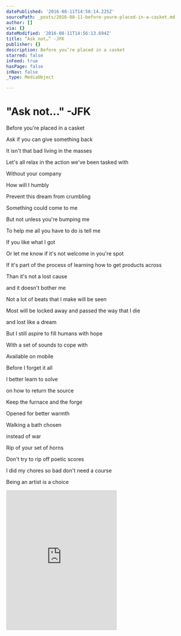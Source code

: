 ```yaml
---
datePublished: '2016-08-11T14:56:14.225Z'
sourcePath: _posts/2016-08-11-before-youre-placed-in-a-casket.md
author: []
via: {}
dateModified: '2016-08-11T14:56:13.694Z'
title: “Ask not…” -JFK
publisher: {}
description: Before you’re placed in a casket
starred: false
inFeed: true
hasPage: false
inNav: false
_type: MediaObject

---
```

# "Ask not..." -JFK

Before you're placed in a casket

Ask if you can give something back

It isn't that bad living in the masses

Let's all relax in the action we've been tasked with

Without your company

How will I humbly

Prevent this dream from crumbling

Something could come to me

But not unless you're bumping me

To help me all you have to do is tell me

If you like what I got

Or let me know if it's not welcome in you're spot

If it's part of the process of learning how to get products across

Than it's not a lost cause

and it doesn't bother me

Not a lot of beats that I make will be seen

Most will be locked away and passed the way that I die

and lost like a dream

But I still aspire to fill humans with hope

With a set of sounds to cope with

Available on mobile

Before I forget it all

I better learn to solve

on how to return the source

Keep the furnace and the forge

Opened for better warmth

Walking a bath chosen

instead of war

Rip of your set of horns

Don't try to rip off poetic scores

I did my chores so bad don't need a course

Being an artist is a choice

<iframe src="https://embed.spotify.com/?uri=spotify:track:10hgAxQZgrohLpuw4feuN3" width="300" height="380" frameborder="0" allowtransparency="true"\></iframe\>